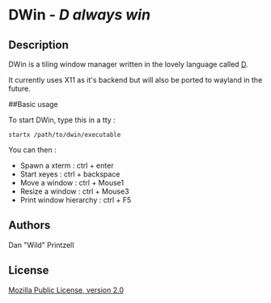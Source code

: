 # DWin - *D always win*


## Description
DWin is a tiling window manager written in the lovely language called [D](//dlang.org).

It currently uses X11 as it's backend but will also be ported to wayland in the future.

##Basic usage

To start DWin, type this in a tty :

```
startx /path/to/dwin/executable
```

You can then :

- Spawn a xterm : ctrl + enter
- Start xeyes : ctrl + backspace
- Move a window : ctrl + Mouse1
- Resize a window : ctrl + Mouse3
- Print window hierarchy : ctrl + F5

## Authors
Dan "Wild" Printzell

## License
[Mozilla Public License, version 2.0](LICENSE)
